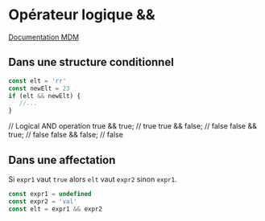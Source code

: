 # Opérateur logique &&

[Documentation MDM](https://developer.mozilla.org/en-US/docs/Web/JavaScript/Reference/Operators/Logical_AND)

## Dans une structure conditionnel

```javascript
const elt = 'rr'
const newElt = 23
if (elt && newElt) {
   //...
}
```

// Logical AND operation
true  && true;  // true
true  && false; // false
false && true;  // false
false && false; // false

## Dans une affectation 

Si `expr1` vaut `true` alors `elt`  vaut `expr2` sinon `expr1`.

```javascript
const expr1 = undefined
const expr2 = 'val'
const elt = expr1 && expr2
```



